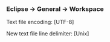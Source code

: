 ### Eclipse -> General -> Workspace

Text file encoding: [UTF-8]

New text file line delimiter: [Unix]
